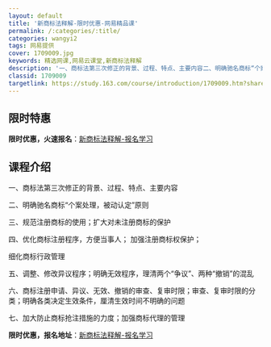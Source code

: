 ```yaml
---
layout: default
title: '新商标法释解-限时优惠-网易精品课'
permalink: /:categories/:title/
categories: wangyi2
tags: 网易提供
cover: 1709009.jpg
keywords: 精选网课,网易云课堂,新商标法释解
description: '一、商标法第三次修正的背景、过程、特点、主要内容二、明确驰名商标“个案处理，被动认定”原则三、规范注册商标的使用；扩大对'
classid: 1709009
targetlink: https://study.163.com/course/introduction/1709009.htm?share=1&shareId=1025206652&utm_campaign=share&utm_medium=iphoneShare&utm_source=&utm_u=1025206652
---
```


## 限时特惠

**限时优惠，火速报名**：[新商标法释解-报名学习](https://study.163.com/course/introduction/1709009.htm?share=1&shareId=1025206652&utm_campaign=share&utm_medium=iphoneShare&utm_source=&utm_u=1025206652)

## 课程介绍

一、商标法第三次修正的背景、过程、特点、主要内容

二、明确驰名商标“个案处理，被动认定”原则

三、规范注册商标的使用；扩大对未注册商标的保护

四、优化商标注册程序，方便当事人； 加强注册商标权保护；

细化商标行政管理

五、调整、修改异议程序；明确无效程序，理清两个“争议”、两种“撤销”的混乱

六、商标注册申请、异议、无效、撤销的审查、复审时限；审查、复审时限的分类；明确各类决定生效条件，厘清生效时间不明确的问题  

七、加大防止商标抢注措施的力度；加强商标代理的管理

**限时优惠，报名地址**：[新商标法释解-报名学习](https://study.163.com/course/introduction/1709009.htm?share=1&shareId=1025206652&utm_campaign=share&utm_medium=iphoneShare&utm_source=&utm_u=1025206652)

